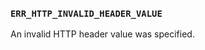 ### `ERR_HTTP_INVALID_HEADER_VALUE`

An invalid HTTP header value was specified.

<a id="ERR_HTTP_INVALID_STATUS_CODE"></a>
